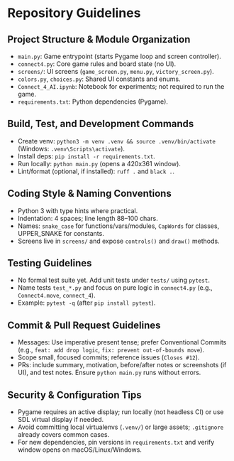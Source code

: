 # Repository Guidelines

## Project Structure & Module Organization
- `main.py`: Game entrypoint (starts Pygame loop and screen controller).
- `connect4.py`: Core game rules and board state (no UI).
- `screens/`: UI screens (`game_screen.py`, `menu.py`, `victory_screen.py`).
- `colors.py`, `choices.py`: Shared UI constants and enums.
- `Connect_4_AI.ipynb`: Notebook for experiments; not required to run the game.
- `requirements.txt`: Python dependencies (Pygame).

## Build, Test, and Development Commands
- Create venv: `python3 -m venv .venv && source .venv/bin/activate` (Windows: `.venv\Scripts\activate`).
- Install deps: `pip install -r requirements.txt`.
- Run locally: `python main.py` (opens a 420x361 window).
- Lint/format (optional, if installed): `ruff .` and `black .`.

## Coding Style & Naming Conventions
- Python 3 with type hints where practical.
- Indentation: 4 spaces; line length 88–100 chars.
- Names: `snake_case` for functions/vars/modules, `CapWords` for classes, UPPER_SNAKE for constants.
- Screens live in `screens/` and expose `controls()` and `draw()` methods.

## Testing Guidelines
- No formal test suite yet. Add unit tests under `tests/` using `pytest`.
- Name tests `test_*.py` and focus on pure logic in `connect4.py` (e.g., `Connect4.move`, `connect_4`).
- Example: `pytest -q` (after `pip install pytest`).

## Commit & Pull Request Guidelines
- Messages: Use imperative present tense; prefer Conventional Commits (e.g., `feat: add drop logic`, `fix: prevent out-of-bounds move`).
- Scope small, focused commits; reference issues (`Closes #12`).
- PRs: include summary, motivation, before/after notes or screenshots (if UI), and test notes. Ensure `python main.py` runs without errors.

## Security & Configuration Tips
- Pygame requires an active display; run locally (not headless CI) or use SDL virtual display if needed.
- Avoid committing local virtualenvs (`.venv/`) or large assets; `.gitignore` already covers common cases.
- For new dependencies, pin versions in `requirements.txt` and verify window opens on macOS/Linux/Windows.

